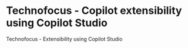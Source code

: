 # Technofocus - Copilot extensibility using Copilot Studio
Technofocus - Extensibility using Copilot Studio

